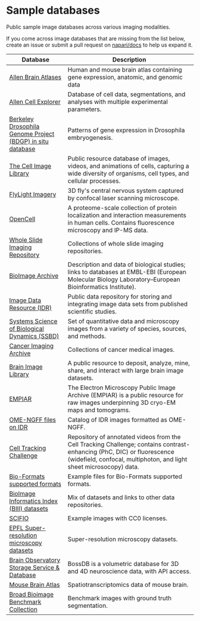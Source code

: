 # Sample databases

Public sample image databases across various imaging modalities.

If you come across image databases that are missing from the list below, create an issue or submit a pull request on [napari/docs](https://github.com/napari/docs) to help us expand it.

| **Database**                                                                                                  | **Description**                                                                                                                                                                               |
| ------------------------------------------------------------------------------------------------------------- | --------------------------------------------------------------------------------------------------------------------------------------------------------------------------------------------- |
| [Allen Brain Atlases](http://portal.brain-map.org)                                                            | Human and mouse brain atlas containing gene expression, anatomic, and genomic data                                                                                                            |
| [Allen Cell Explorer](https://www.allencell.org)                                                              | Database of cell data, segmentations, and analyses with multiple experimental parameters.                                                                                                     |
| [Berkeley Drosophila Genome Project (BDGP) in situ database](http://insitu.fruitfly.org/cgi-bin/ex/insitu.pl) | Patterns of gene expression in Drosophila embryogenesis.                                                                                                                                      |
| [The Cell Image Library](http://www.cellimagelibrary.org/home)                                                | Public resource database of images, videos, and animations of cells, capturing a wide diversity of organisms, cell types, and cellular processes.                                             |
| [FlyLight Imagery](https://open.quiltdata.com/b/janelia-flylight-imagery)                                     | 3D fly's central nervous system captured by confocal laser scanning microscope.                                                                                                               |
| [OpenCell](https://opencell.czbiohub.org/download)                                                            | A proteome-scale collection of protein localization and interaction measurements in human cells. Contains fluorescence microscopy and IP-MS data.                                             |
| [Whole Slide Imaging Repository](https://digitalpathologyassociation.org/whole-slide-imaging-repository)      | Collections of whole slide imaging repositories.                                                                                                                                              |
| [BioImage Archive](https://www.ebi.ac.uk/biostudies/bioimages/studies)                                        | Description and data of biological studies; links to databases at EMBL-EBI (European Molecular Biology Laboratory–European Bioinformatics Institute).                                         |
| [Image Data Resource (IDR)](https://idr.openmicroscopy.org)                                                   | Public data repository for storing and integrating image data sets from published scientific studies.                                                                                         |
| [Systems Science of Biological Dynamics (SSBD)](https://ssbd.riken.jp/database/)                              | Set of quantitative data and microscopy images from a variety of species, sources, and methods.                                                                                               |
| [Cancer Imaging Archive](https://www.cancerimagingarchive.net/collections/)                                   | Collections of cancer medical images.                                                                                                                                                         |
| [Brain Image Library](https://www.brainimagelibrary.org/)                                                     | A public resource to deposit, analyze, mine, share, and interact with large brain image datasets.                                                                                             |
| [EMPIAR](https://www.ebi.ac.uk/empiar/)                                                                       | The Electron Microscopy Public Image Archive (EMPIAR) is a public resource for raw images underpinning 3D cryo-EM maps and tomograms.                                                         |
| [OME-NGFF files on IDR](https://idr.github.io/ome-ngff-samples/)                                              | Catalog of IDR images formatted as OME-NGFF.                                                                                                                                                  |
| [Cell Tracking Challenge](http://celltrackingchallenge.net/datasets)                                          | Repository of annotated videos from the Cell Tracking Challenge; contains contrast-enhancing (PhC, DIC) or fluorescence (widefield, confocal, multiphoton, and light sheet microsocopy) data. |
| [Bio-Formats supported formats](https://docs.openmicroscopy.org/bio-formats/6.9.1/supported-formats.html)     | Example files for Bio-Formats supported formats.                                                                                                                                              |
| [BioImage Informatics Index (BIII) datasets](http://biii.eu/dataset)                                          | Mix of datasets and links to other data repositories.                                                                                                                                         |
| [SCIFIO](https://scif.io/images/)                                                                             | Example images with CC0 licenses.                                                                                                                                                             |
| [EPFL Super-resolution microscopy datasets](https://srm.epfl.ch/Datasets)                                     | Super-resolution microscopy datasets.                                                                                                                                                         |
| [Brain Observatory Storage Service & Database](https://bossdb.org/)                                           | BossDB is a volumetric database for 3D and 4D neuroscience data, with API access.                                                                                                             |
| [Mouse Brain Atlas](http://mousebrain.org/)                                                                   | Spatiotranscriptomics data of mouse brain.                                                                                                                                                    |
| [Broad Bioimage Benchmark Collection](https://bbbc.broadinstitute.org/image_sets)                             | Benchmark images with ground truth segmentation.                                                                                                                                              |
